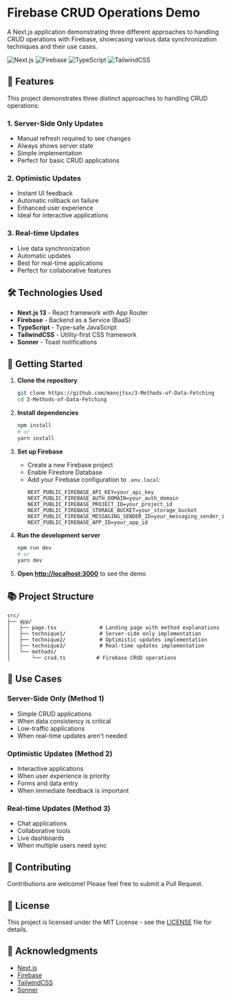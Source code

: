 # Firebase CRUD Operations Demo

A Next.js application demonstrating three different approaches to handling CRUD operations with Firebase, showcasing various data synchronization techniques and their use cases.

![Next.js](https://img.shields.io/badge/Next.js-15.0-blue)
![Firebase](https://img.shields.io/badge/Firebase-11.0-orange)
![TypeScript](https://img.shields.io/badge/TypeScript-5.0-blue)
![TailwindCSS](https://img.shields.io/badge/TailwindCSS-4.0-38B2AC)

## 🚀 Features

This project demonstrates three distinct approaches to handling CRUD operations:

### 1. Server-Side Only Updates
- Manual refresh required to see changes
- Always shows server state
- Simple implementation
- Perfect for basic CRUD applications

### 2. Optimistic Updates
- Instant UI feedback
- Automatic rollback on failure
- Enhanced user experience
- Ideal for interactive applications

### 3. Real-time Updates
- Live data synchronization
- Automatic updates
- Best for real-time applications
- Perfect for collaborative features

## 🛠️ Technologies Used

- **Next.js 13** - React framework with App Router
- **Firebase** - Backend as a Service (BaaS)
- **TypeScript** - Type-safe JavaScript
- **TailwindCSS** - Utility-first CSS framework
- **Sonner** - Toast notifications

## 🏁 Getting Started

1. **Clone the repository**
   ```bash
   git clone https://github.com/manojtsx/3-Methods-of-Data-Fetching
   cd 3-Methods-of-Data-Fetching
   ```

2. **Install dependencies**
   ```bash
   npm install
   # or
   yarn install
   ```

3. **Set up Firebase**
   - Create a new Firebase project
   - Enable Firestore Database
   - Add your Firebase configuration to `.env.local`:
     ```
     NEXT_PUBLIC_FIREBASE_API_KEY=your_api_key
     NEXT_PUBLIC_FIREBASE_AUTH_DOMAIN=your_auth_domain
     NEXT_PUBLIC_FIREBASE_PROJECT_ID=your_project_id
     NEXT_PUBLIC_FIREBASE_STORAGE_BUCKET=your_storage_bucket
     NEXT_PUBLIC_FIREBASE_MESSAGING_SENDER_ID=your_messaging_sender_id
     NEXT_PUBLIC_FIREBASE_APP_ID=your_app_id
     ```

4. **Run the development server**
   ```bash
   npm run dev
   # or
   yarn dev
   ```

5. **Open [http://localhost:3000](http://localhost:3000)** to see the demo

## 📚 Project Structure

```
src/
├── app/
│   ├── page.tsx              # Landing page with method explanations
│   ├── technique1/           # Server-side only implementation
│   ├── technique2/           # Optimistic updates implementation
│   ├── technique3/           # Real-time updates implementation
│   └── methods/
│       └── crud.ts          # Firebase CRUD operations
```

## 🎯 Use Cases

### Server-Side Only (Method 1)
- Simple CRUD applications
- When data consistency is critical
- Low-traffic applications
- When real-time updates aren't needed

### Optimistic Updates (Method 2)
- Interactive applications
- When user experience is priority
- Forms and data entry
- When immediate feedback is important

### Real-time Updates (Method 3)
- Chat applications
- Collaborative tools
- Live dashboards
- When multiple users need sync

## 🤝 Contributing

Contributions are welcome! Please feel free to submit a Pull Request.

## 📝 License

This project is licensed under the MIT License - see the [LICENSE](LICENSE) file for details.

## 🙏 Acknowledgments

- [Next.js](https://nextjs.org/)
- [Firebase](https://firebase.google.com/)
- [TailwindCSS](https://tailwindcss.com/)
- [Sonner](https://sonner.emilkowal.ski/)
